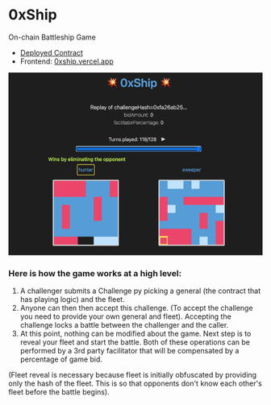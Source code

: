 # 0xShip
On-chain Battleship Game

- [Deployed Contract](https://goerli.etherscan.io/address/0x9648cDC5D3D17A7DEc035ac2d0d943b511ECf8F6)
- Frontend: [0xship.vercel.app](https://0xship.vercel.app/)

![Demo of the game UI](https://github.com/ilamanov/0xShip/blob/main/demo-image.png?raw=true)


### Here is how the game works at a high level:
 1. A challenger submits a Challenge py picking a general (the contract
    that has playing logic) and the fleet.
 2. Anyone can then then accept this challenge. (To accept the challenge
    you need to provide your own general and fleet). Accepting the
    challenge locks a battle between the challenger and the caller.
 3. At this point, nothing can be modified about the game. Next step is
    to reveal your fleet and start the battle. Both of these operations
    can be performed by a 3rd party facilitator that will be compensated
    by a percentage of game bid.

 (Fleet reveal is necessary because fleet is initially obfuscated by
 providing only the hash of the fleet. This is so that opponents don't
 know each other's fleet before the battle begins).

